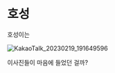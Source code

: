 # 호성

호성이는


![KakaoTalk_20230219_191649596](https://user-images.githubusercontent.com/97498405/219952539-f40ac49f-0d3a-4a47-b995-90842acfd023.jpg)


이사진들이 마음에 들었던 걸까? 

